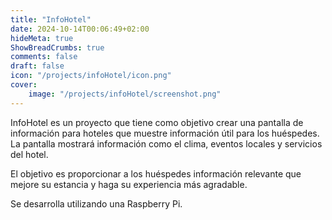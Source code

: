 ```yaml
---
title: "InfoHotel"
date: 2024-10-14T00:06:49+02:00
hideMeta: true
ShowBreadCrumbs: true
comments: false
draft: false
icon: "/projects/infoHotel/icon.png"
cover: 
    image: "/projects/infoHotel/screenshot.png"
---
```


InfoHotel es un proyecto que tiene como objetivo crear una pantalla de información para hoteles que muestre información útil para los huéspedes. La pantalla mostrará información como el clima, eventos locales y servicios del hotel.

El objetivo es proporcionar a los huéspedes información relevante que mejore su estancia y haga su experiencia más agradable.

Se desarrolla utilizando una Raspberry Pi.